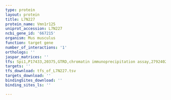 ```yaml
---
type: protein
layout: protein
title: L7N227
protein_name: Vmn1r125
uniprot_accession: L7N227
ncbi_gene_id: '667215'
organism: Mus musculus
function: target gene
number_of_interactions: '1'
orthologs: ''
jaspar_matrices: ''
tfs: Spi1,P17433,20375,GTRD,chromatin immunoprecipitation assay,27924024%5Buid%5D,No
targets: ''
tfs_download: tfs_of_L7N227.tsv
targets_download: ''
bindingSites_download: ''
binding_sites_ls: ''

---
```

